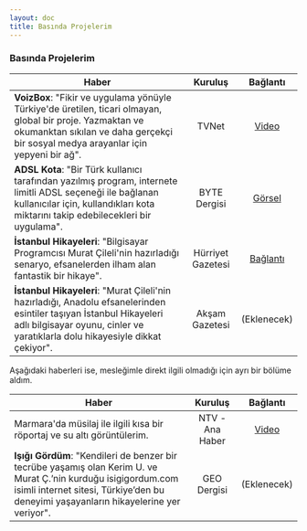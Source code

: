 ```yaml
---
layout: doc
title: Basında Projelerim
---
```


### Basında Projelerim

| Haber        |      Kuruluş      |  Bağlantı |
| ------------- | :-----------: | :----: |
| **VoizBox**:  "Fikir ve uygulama yönüyle Türkiye'de üretilen, ticari olmayan, global bir proje. Yazmaktan ve okumanktan sıkılan ve daha gerçekçi bir sosyal medya arayanlar için yepyeni bir ağ". | TVNet | [Video](https://www.youtube.com/watch?v=oIzZya5wRWQ) |
| **ADSL Kota**:  "Bir Türk kullanıcı tarafından yazılmış program, internete limitli ADSL seçeneği ile bağlanan kullanıcılar için, kullandıkları kota miktarını takip edebilecekleri bir uygulama". | BYTE Dergisi | <a href="./images/basinda-adsl-kota-byte.jpg" target="_blank">Görsel</a> |
| **İstanbul Hikayeleri**:  "Bilgisayar Programcısı Murat Çileli'nin hazırladığı senaryo, efsanelerden ilham alan fantastik bir hikaye". | Hürriyet Gazetesi | [Bağlantı](https://www.hurriyet.com.tr/kelebek/istanbul-un-altinda-cinler-cirit-atiyor-7108579) |
| **İstanbul Hikayeleri**:  "Murat Çileli'nin hazırladığı, Anadolu efsanelerinden esintiler taşıyan İstanbul Hikayeleri adlı bilgisayar oyunu, cinler ve yaratıklarla dolu hikayesiyle dikkat çekiyor". | Akşam Gazetesi | (Eklenecek) |

Aşağıdaki haberleri ise, mesleğimle direkt ilgili olmadığı için ayrı bir bölüme aldım.

| Haber        |      Kuruluş      |  Bağlantı |
| ------------- | :-----------: | :----: |
| Marmara'da müsilaj ile ilgili kısa bir röportaj ve su altı görüntülerim. | NTV - Ana Haber | [Video](https://www.youtube.com/watch?v=r5ShK_wdpL0) |
| **Işığı Gördüm**: "Kendileri de benzer bir tecrübe yaşamış olan Kerim U. ve Murat Ç.’nin kurduğu isigigordum.com isimli internet sitesi, Türkiye’den bu deneyimi yaşayanların hikayelerine yer veriyor". | GEO Dergisi | (Eklenecek) |